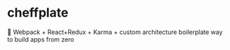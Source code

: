 # cheffplate
:necktie: Webpack + React+Redux + Karma + custom architecture boilerplate way to build apps from zero

